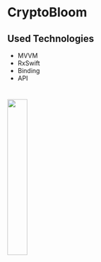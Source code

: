 # CryptoBloom

## Used Technologies
* MVVM
* RxSwift
* Binding
* API

# 
<img src="https://github.com/erayinal/CryptoBloom/assets/114001362/85d7fcf3-bb64-463a-bfc4-ed4b27cfd2fe" width=30% height=30%>
